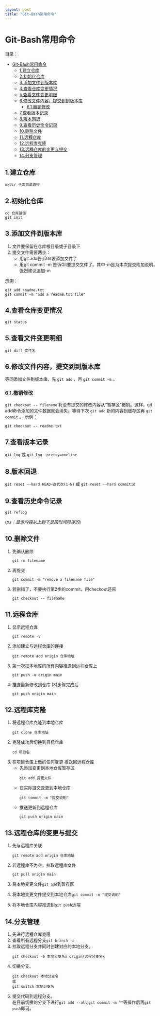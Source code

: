 ```yaml
---
layout: post
title: "Git-Bash常用命令"
---
```


# Git-Bash常用命令

目录：
- [Git-Bash常用命令](#git-bash常用命令)
  - [1.建立仓库](#1建立仓库)
  - [2.初始化仓库](#2初始化仓库)
  - [3.添加文件到版本库](#3添加文件到版本库)
  - [4.查看仓库变更情况](#4查看仓库变更情况)
  - [5.查看文件变更明细](#5查看文件变更明细)
  - [6.修改文件内容，提交到到版本库](#6修改文件内容提交到到版本库)
    - [6.1.撤销修改](#61撤销修改)
  - [7.查看版本记录](#7查看版本记录)
  - [8.版本回退](#8版本回退)
  - [9.查看历史命令记录](#9查看历史命令记录)
  - [10.删除文件](#10删除文件)
  - [11.远程仓库](#11远程仓库)
  - [12.远程库克隆](#12远程库克隆)
  - [13.远程仓库的变更与提交](#13远程仓库的变更与提交)
  - [14.分支管理](#14分支管理)

## 1.建立仓库
```
mkdir 仓库目录路径
```

## 2.初始化仓库
```
cd 仓库路径
git init
```

## 3.添加文件到版本库
1. 文件要保留在仓库根目录或子目录下  
2. 提交文件需要两步：  
   - 用git add告诉Git要添加文件了
   - 用git commit -m 告诉Git要提交文件了。其中-m是为本次提交附加说明。强烈建议追加-m
	
示例：

```
git add readme.txt
git commit -m "add a readme.txt file"
```
	
## 4.查看仓库变更情况

```
git status
```

## 5.查看文件变更明细

```
git diff 文件名
```

## 6.修改文件内容，提交到到版本库
等同添加文件到版本库，先  `git add`  ，再  `git commit -m`  。
### 6.1.撤销修改

`git checkout -- filename`  将没有提交的修改内容从"暂存区"撤销。这样，git add命令添加的文件数据就会消失，等待下次  `git add`  新的内容到缓存区再  `git commit`  。
示例：

```
git checkout -- readme.txt
```

## 7.查看版本记录

`git log`  或  `git log -pretty=oneline`  

## 8.版本回退

  `git reset --hard HEAD~迭代次(1-N)`  或  `git reset --hard commitid`

## 9.查看历史命令记录

`git reflog`  

(*ps：显示内容从上到下是按时间降序的*)
	
## 10.删除文件

1. 先确认删除 
    
    ```
    git rm filename
    ```
    
2. 再提交  
   
    ```
    git commit -m "remove a filename file"
    ```
    
3. 若删错了，不要执行第2步的commit，用checkout还原
    
    ```
    git checkout -- filename
    ```
	
## 11.远程仓库
1. 显示远程仓库  
    
    ```
    git remote -v
    ```
    
2. 添加建立与远程仓库的连接  
    
    ```
    git remote add origin 仓库地址
    ```
    
3. 第一次把本地库的所有内容推送到远程仓库上  
    
    ```
    git push -u origin main
    ```
    
4. 推送最新修改到仓库 (3)步骤完成后  
    
    ```
    git push origin main
    ```
    

## 12.远程库克隆
1. 将远程仓库克隆到本地仓库  
    ```
    git clone 仓库地址
    ```
2. 克隆成功后切换到目标仓库  
    ```
    cd 项目名
    ```
3. 在项目仓库上做的任何变更 推送回远程仓库
   - 先添加变更到本地仓库暂存区  
        ```
        git add 变更文件
        ```
   - 在实际提交变更到本地仓库  
        ```
        git commit -m "提交说明"
        ```
   - 推送更新到远程仓库  
        ```
        git push origin main
        ```
			
## 13.远程仓库的变更与提交
1. 先与远程库关联  
    ```
    git remote add origin 仓库地址
    ```
2. 若远程库不为空，拉取远程库文件  
    ```
    git pull origin main
    ```

3. 将本地变更文件`git add`到暂存区
4. 将本地变更文件提交到本地仓库`git commit -m "提交说明"`
5. 将本地仓库内容推送到`git push`远端
		
## 14.分支管理
1. 先进行远程仓库克隆  
2. 查看所有远程分支`git branch -a`  
3. 拉取远程分支并同时创建对应的本地分支。  
    ```
    git checkout -b 本地分支名x origin/远程分支名x 
    ```
4. 切换分支。  
   ```
   git checkout 本地分支名
   或
   git switch 本地分支名
   ```
5. 提交代码到远程分支。  
   在目前切换的分支下进行`git add --all`;`git commit -m ""`等操作后再`git push`即可。
